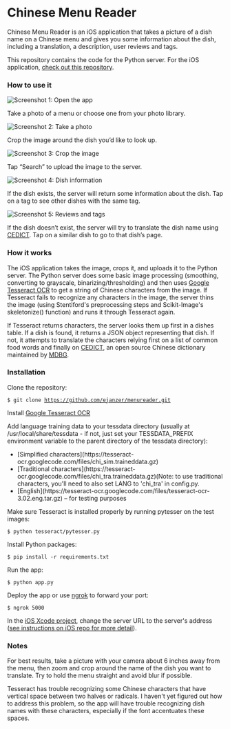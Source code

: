 # Chinese Menu Reader

Chinese Menu Reader is an iOS application that takes a picture of a dish name on a Chinese menu and gives you some information about the dish, including a translation, a description, user reviews and tags.

This repository contains the code for the Python server. For the iOS application, [check out this repository](https://github.com/ejanzer/menureader_ios).

### How to use it
![Screenshot 1: Open the app](https://raw.githubusercontent.com/ejanzer/menureader/master/screenshots/app1.jpg)

Take a photo of a menu or choose one from your photo library.

![Screenshot 2: Take a photo](https://raw.githubusercontent.com/ejanzer/menureader/master/screenshots/app2.jpg)

Crop the image around the dish you’d like to look up.

![Screenshot 3: Crop the image](https://raw.githubusercontent.com/ejanzer/menureader/master/screenshots/app3.jpg)

Tap “Search” to upload the image to the server.

![Screenshot 4: Dish information](https://raw.githubusercontent.com/ejanzer/menureader/master/screenshots/app4.jpg)

If the dish exists, the server will return some information about the dish. Tap on a tag to see other dishes with the same tag.

![Screenshot 5: Reviews and tags](https://raw.githubusercontent.com/ejanzer/menureader/master/screenshots/app5.jpg)

If the dish doesn’t exist, the server will try to translate the dish name using [CEDICT](http://cc-cedict.org/wiki/). Tap on a similar dish to go to that dish’s page.

### How it works

The iOS application takes the image, crops it, and uploads it to the Python server. The Python server does some basic image processing (smoothing, converting to grayscale, binarizing/thresholding) and then uses [Google Tesseract OCR](https://code.google.com/p/tesseract-ocr/) to get a string of Chinese characters from the image. If Tesseract fails to recognize any characters in the image, the server thins the image (using Stentiford's preprocessing steps and Scikit-Image's skeletonize() function) and runs it through Tesseract again. 

If Tesseract returns characters, the server looks them up first in a dishes table. If a dish is found, it returns a JSON object representing that dish. If not, it attempts to translate the characters relying first on a list of common food words and finally on [CEDICT](http://cc-cedict.org/wiki/), an open source Chinese dictionary maintained by [MDBG](http://www.mdbg.net/).

### Installation

Clone the repository:

<code>$ git clone https://github.com/ejanzer/menureader.git</code>

Install [Google Tesseract OCR](https://code.google.com/p/tesseract-ocr/)

Add language training data to your tessdata directory (usually at /usr/local/share/tessdata - if not, just set your TESSDATA_PREFIX environment variable to the parent directory of the tessdata directory):

<ul>
    <li>[Simplified characters](https://tesseract-ocr.googlecode.com/files/chi_sim.traineddata.gz)</li>
    <li>[Traditional characters](https://tesseract-ocr.googlecode.com/files/chi_tra.traineddata.gz)(Note: to use traditional characters, you'll need to also set LANG to 'chi_tra' in config.py.</li>
    <li>[English](https://tesseract-ocr.googlecode.com/files/tesseract-ocr-3.02.eng.tar.gz) – for testing purposes</li>
</ul>

Make sure Tesseract is installed properly by running pytesser on the test images:

<code>$ python tesseract/pytesser.py</code>

Install Python packages:

<code>$ pip install -r requirements.txt</code>

Run the app:

<code>$ python app.py</code>

Deploy the app or use [ngrok](https://ngrok.com/) to forward your port:

<code>$ ngrok 5000</code>

In the [iOS Xcode project](https://github.com/ejanzer/menureader_ios), change the server URL to the server's address ([see instructions on iOS repo for more detail](https://github.com/ejanzer/menureader_ios)).

### Notes

For best results, take a picture with your camera about 6 inches away from the menu, then zoom and crop around the name of the dish you want to translate. Try to hold the menu straight and avoid blur if possible.

Tesseract has trouble recognizing some Chinese characters that have vertical space between two halves or radicals. I haven't yet figured out how to address this problem, so the app will have trouble recognizing dish names with these characters, especially if the font accentuates these spaces.


